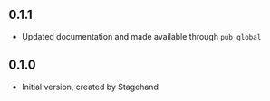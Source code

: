 ## 0.1.1

- Updated documentation and made available through `pub global`

## 0.1.0

- Initial version, created by Stagehand
